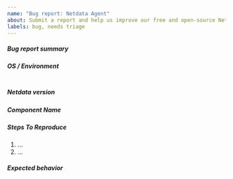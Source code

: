 ```yaml
---
name: "Bug report: Netdata Agent"
about: Submit a report and help us improve our free and open-source Netdata Agent
labels: bug, needs triage
---
```


<!--
When creating a bug report please:
- Verify first that your issue is not already reported on GitHub.
- Verify that you are using the latest version of the Netdata Agent and if not update. You can read more about it in our documentation at https://learn.netdata.cloud/docs/agent/packaging/installer/update
- If you are unsure if it's a bug, post a question on our support forums at https://community.netdata.cloud/c/support/agent-support/14
-->

##### Bug report summary
<!-- Provide a clear and concise description of the bug you're experiencing. -->

##### OS / Environment
<!--
Provide as much information about your environment (which operating system and distribution you're using, if Netdata is running in a container, etc.)
as possible to allow us reproduce this bug faster.

To get this information, execute the following commands based on your operating system:
- uname -a; grep -Hv "^#" /etc/*release  # Linux
- uname -a; uname -K                     # BSD
- uname -a; sw_vers                      # macOS

Place the output from the command in the code section below.  
 -->
```

```

##### Netdata version
<!--
Provide output of `netdata -V`.
 
If Netdata is running, execute: $(ps aux | grep -E -o "[a-zA-Z/]+netdata ") -V
 -->
 

##### Component Name
<!--
Let us know which component is affected by the bug. Our code is structured according to its component,
so the component name is the same as the top level directory of the repository.
For example, a bug in the dashboard would be under the web component.
-->

##### Steps To Reproduce
<!--
Describe how you found this bug and how we can reproduce it, preferably with a minimal test-case scenario.
If you'd like to attach larger files, use gist.github.com and paste in links.
-->

1. ...
2. ...

##### Expected behavior
<!-- Provide a clear and concise description of what you expected to happen. -->
